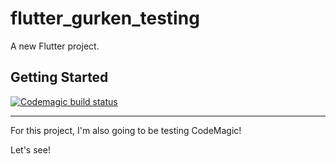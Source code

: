 # flutter_gurken_testing

A new Flutter project.

## Getting Started

[![Codemagic build status](https://api.codemagic.io/apps/632fcf503dad27e6ad2a24ec/632fcf503dad27e6ad2a24eb/status_badge.svg)](https://codemagic.io/apps/632fcf503dad27e6ad2a24ec/632fcf503dad27e6ad2a24eb/latest_build)



---


For this project, I'm also going to be testing CodeMagic! 

Let's see!
